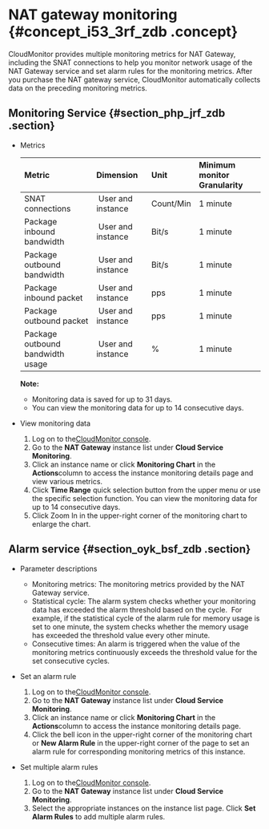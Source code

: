# NAT gateway monitoring {#concept_i53_3rf_zdb .concept}

CloudMonitor provides multiple monitoring metrics for NAT Gateway, including the SNAT connections to help you monitor network usage of the NAT Gateway service and set alarm rules for the monitoring metrics. After you purchase the NAT gateway service, CloudMonitor automatically collects data on the preceding monitoring metrics.

## Monitoring Service {#section_php_jrf_zdb .section}

-   Metrics

    |Metric|Dimension|Unit|Minimum monitor Granularity|
    |:-----|:--------|:---|:--------------------------|
    |SNAT connections| User and instance|Count/Min|1 minute|
    |Package inbound bandwidth| User and instance|Bit/s|1 minute|
    |Package outbound bandwidth| User and instance|Bit/s|1 minute|
    |Package inbound packet| User and instance|pps|1 minute|
    |Package outbound packet| User and instance|pps|1 minute|
    |Package outbound bandwidth usage| User and instance|%|1 minute|

    **Note:** 

    -   Monitoring data is saved for up to 31 days.
    -   You can view the monitoring data for up to 14 consecutive days.

-   View monitoring data
    1.  Log on to the[CloudMonitor console](https://partners-intl.console.aliyun.com/#/cms).
    2.  Go to the **NAT Gateway** instance list under **Cloud Service Monitoring**.
    3.  Click an instance name or click **Monitoring Chart** in the **Actions**column to access the instance monitoring details page and view various metrics.
    4.  Click **Time Range** quick selection button from the upper menu or use the specific selection function. You can view the monitoring data for up to 14 consecutive days.
    5.  Click Zoom In in the upper-right corner of the monitoring chart to enlarge the chart.

## Alarm service {#section_oyk_bsf_zdb .section}

-   Parameter descriptions
    -   Monitoring metrics: The monitoring metrics provided by the NAT Gateway service.
    -   Statistical cycle: The alarm system checks whether your monitoring data has exceeded the alarm threshold based on the cycle.  For example, if the statistical cycle of the alarm rule for memory usage is set to one minute, the system checks whether the memory usage has exceeded the threshold value every other minute.
    -   Consecutive times: An alarm is triggered when the value of the monitoring metrics continuously exceeds the threshold value for the set consecutive cycles.

-   Set an alarm rule
    1.  Log on to the[CloudMonitor console](https://partners-intl.console.aliyun.com/#/cms).
    2.  Go to the **NAT Gateway** instance list under **Cloud Service Monitoring**.
    3.  Click an instance name or click **Monitoring Chart** in the **Actions**column to access the instance monitoring details page.
    4.  Click the bell icon in the upper-right corner of the monitoring chart or **New Alarm Rule** in the upper-right corner of the page to set an alarm rule for corresponding monitoring metrics of this instance.

-   Set multiple alarm rules
    1.  Log on to the[CloudMonitor console](https://partners-intl.console.aliyun.com/#/cms).
    2.  Go to the **NAT Gateway** instance list under **Cloud Service Monitoring**.
    3.  Select the appropriate instances on the instance list page. Click **Set Alarm Rules** to add multiple alarm rules.

